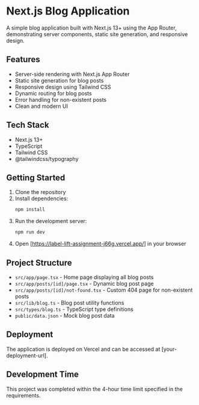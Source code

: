 # Next.js Blog Application

A simple blog application built with Next.js 13+ using the App Router, demonstrating server components, static site generation, and responsive design.

## Features

- Server-side rendering with Next.js App Router
- Static site generation for blog posts
- Responsive design using Tailwind CSS
- Dynamic routing for blog posts
- Error handling for non-existent posts
- Clean and modern UI

## Tech Stack

- Next.js 13+
- TypeScript
- Tailwind CSS
- @tailwindcss/typography

## Getting Started

1. Clone the repository
2. Install dependencies:
   ```bash
   npm install
   ```
3. Run the development server:
   ```bash
   npm run dev
   ```
4. Open [https://label-lift-assignment-j66g.vercel.app/] in your browser

## Project Structure

- `src/app/page.tsx` - Home page displaying all blog posts
- `src/app/posts/[id]/page.tsx` - Dynamic blog post page
- `src/app/posts/[id]/not-found.tsx` - Custom 404 page for non-existent posts
- `src/lib/blog.ts` - Blog post utility functions
- `src/types/blog.ts` - TypeScript type definitions
- `public/data.json` - Mock blog post data

## Deployment

The application is deployed on Vercel and can be accessed at [your-deployment-url].

## Development Time

This project was completed within the 4-hour time limit specified in the requirements.
